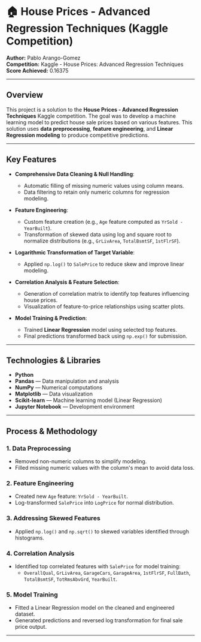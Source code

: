 # 🏠 House Prices - Advanced Regression Techniques (Kaggle Competition)

**Author:** Pablo Arango-Gomez  
**Competition:** Kaggle - House Prices: Advanced Regression Techniques  
**Score Achieved:** 0.16375  

---

## Overview

This project is a solution to the **House Prices - Advanced Regression Techniques** Kaggle competition. The goal was to develop a machine learning model to predict house sale prices based on various features. This solution uses **data preprocessing**, **feature engineering**, and **Linear Regression modeling** to produce competitive predictions.

---

## Key Features

- **Comprehensive Data Cleaning & Null Handling**:
  - Automatic filling of missing numeric values using column means.
  - Data filtering to retain only numeric columns for regression modeling.

- **Feature Engineering**:
  - Custom feature creation (e.g., `Age` feature computed as `YrSold - YearBuilt`).
  - Transformation of skewed data using log and square root to normalize distributions (e.g., `GrLivArea`, `TotalBsmtSF`, `1stFlrSF`).

- **Logarithmic Transformation of Target Variable**:
  - Applied `np.log()` to `SalePrice` to reduce skew and improve linear modeling.

- **Correlation Analysis & Feature Selection**:
  - Generation of correlation matrix to identify top features influencing house prices.
  - Visualization of feature-to-price relationships using scatter plots.

- **Model Training & Prediction**:
  - Trained **Linear Regression** model using selected top features.
  - Final predictions transformed back using `np.exp()` for submission.

---

## Technologies & Libraries

- **Python**
- **Pandas** — Data manipulation and analysis
- **NumPy** — Numerical computations
- **Matplotlib** — Data visualization
- **Scikit-learn** — Machine learning model (Linear Regression)
- **Jupyter Notebook** — Development environment

---

## Process & Methodology

### 1. Data Preprocessing
- Removed non-numeric columns to simplify modeling.
- Filled missing numeric values with the column's mean to avoid data loss.

### 2. Feature Engineering
- Created new `Age` feature: `YrSold - YearBuilt`.
- Log-transformed `SalePrice` into `LogPrice` for normal distribution.

### 3. Addressing Skewed Features
- Applied `np.log()` and `np.sqrt()` to skewed variables identified through histograms.

### 4. Correlation Analysis
- Identified top correlated features with `SalePrice` for model training:
  - `OverallQual`, `GrLivArea`, `GarageCars`, `GarageArea`, `1stFlrSF`, `FullBath`, `TotalBsmtSF`, `TotRmsAbvGrd`, `YearBuilt`.

### 5. Model Training
- Fitted a Linear Regression model on the cleaned and engineered dataset.
- Generated predictions and reversed log transformation for final sale price output.

---
